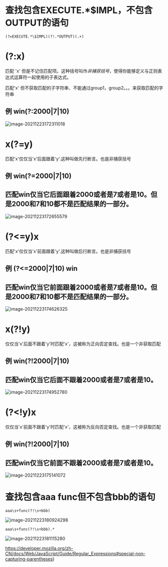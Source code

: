 # 查找包含EXECUTE.*\$IMPL，不包含OUTPUT的语句

```
(?=EXECUTE.*\$IMPL)(?!.*OUTPUT)(.+)
```



# (?:x)

匹配 'x' 但是不记住匹配项。这种括号叫作*非捕获括号*，使得你能够定义与正则表达式运算符一起使用的子表达式。

匹配'x' 但不获取匹配的子字符串、不能通过group1，group2。。。来获取匹配的字符串

## 例 win(?:2000|7|10) 

![image-20211223172311018](D:\github\knowhow\正则表达式\包含一个字符串不包含另一字符串.assets\image-20211223172311018.png)

# x(?=y)

匹配'x'仅仅当'x'后面跟着'y'.这种叫做先行断言。也是非捕获括号

## 例 win(?=2000|7|10)  

## 匹配win仅当它后面跟着2000或者是7或者是10。但是2000和7和10都不是匹配结果的一部分。

![image-20211223172655579](D:\github\knowhow\正则表达式\包含一个字符串不包含另一字符串.assets\image-20211223172655579.png)



# (?<=y)x

匹配'x'仅仅当'x'前面跟着'y'.这种叫做后行断言。也是非捕获括号

## 例 (?<=2000|7|10)  win 

## 匹配win仅当它前面跟着2000或者是7或者是10。但是2000和7和10都不是匹配结果的一部分。

![image-20211223174626325](D:\github\knowhow\正则表达式\包含一个字符串不包含另一字符串.assets\image-20211223174626325.png)

# x(?!y)

仅仅当'x'后面不跟着'y'时匹配'x'，这被称为正向否定查找。也是一个非获取匹配

## 例 win(?!2000|7|10)  

## 匹配win仅当它后面不跟着2000或者是7或者是10。

![image-20211223174952780](D:\github\knowhow\正则表达式\包含一个字符串不包含另一字符串.assets\image-20211223174952780.png)



# (?<!y)x

仅仅当'x'前面不跟着'y'时匹配'x'，这被称为反向否定查找。也是一个非获取匹配

## 例 win(?!2000|7|10)  

## 匹配win仅当它前面不跟着2000或者是7或者是10。

![image-20211223175141072](D:\github\knowhow\正则表达式\包含一个字符串不包含另一字符串.assets\image-20211223175141072.png)

# 查找包含aaa func但不包含bbb的语句

```
aaa\s+func(?!\s+bbb)
```

![image-20211223180924298](D:\github\knowhow\正则表达式\包含一个字符串不包含另一字符串.assets\image-20211223180924298.png)

```
aaa\s+func(?!\s+bbb).*
```

![image-20211223181115280](D:\github\knowhow\正则表达式\包含一个字符串不包含另一字符串.assets\image-20211223181115280.png)

https://developer.mozilla.org/zh-CN/docs/Web/JavaScript/Guide/Regular_Expressions#special-non-capturing-parentheses)